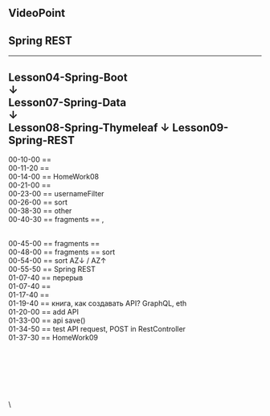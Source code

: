 
VideoPoint
---
Spring REST
---
---
Lesson04-Spring-Boot  
↓  
Lesson07-Spring-Data  
↓  
Lesson08-Spring-Thymeleaf
↓
**Lesson09-Spring-REST**
---  
  
00-10-00 ==   
00-11-20 ==     
00-14-00 == HomeWork08    
00-21-00 ==     
00-23-00 == usernameFilter    
00-26-00 == sort    
00-38-30 == other    
00-40-30 == fragments == <head>, <nav>   
00-45-00 == fragments == <scripts>  
00-48-00 == fragments == sort  
00-54-00 == sort  AZ↓ / AZ↑  
00-55-50 == Spring REST    
01-07-40 == перерыв    
01-07-40 ==     
01-17-40 ==     
01-19-40 == книга, как создавать API? GraphQL, eth    
01-20-00 == add API    
01-33-00 == api save()    
01-34-50 == test API request, POST in RestController    
01-37-30 == HomeWork09    















\
\
\
\
\
\
\

